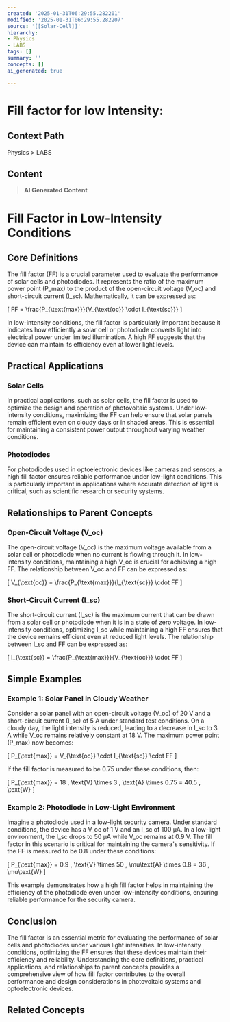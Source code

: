 ```yaml
---
created: '2025-01-31T06:29:55.282201'
modified: '2025-01-31T06:29:55.282207'
source: '[[Solar-Cell]]'
hierarchy:
- Physics
- LABS
tags: []
summary: ''
concepts: []
ai_generated: true

---
```


# Fill factor for low Intensity:

## Context Path
Physics > LABS

## Content
> **AI Generated Content**
 # Fill Factor in Low-Intensity Conditions

## Core Definitions

The fill factor (FF) is a crucial parameter used to evaluate the performance of solar cells and photodiodes. It represents the ratio of the maximum power point (P_max) to the product of the open-circuit voltage (V_oc) and short-circuit current (I_sc). Mathematically, it can be expressed as:

\[ FF = \frac{P_{\text{max}}}{V_{\text{oc}} \cdot I_{\text{sc}}} \]

In low-intensity conditions, the fill factor is particularly important because it indicates how efficiently a solar cell or photodiode converts light into electrical power under limited illumination. A high FF suggests that the device can maintain its efficiency even at lower light levels.

## Practical Applications

### Solar Cells

In practical applications, such as solar cells, the fill factor is used to optimize the design and operation of photovoltaic systems. Under low-intensity conditions, maximizing the FF can help ensure that solar panels remain efficient even on cloudy days or in shaded areas. This is essential for maintaining a consistent power output throughout varying weather conditions.

### Photodiodes

For photodiodes used in optoelectronic devices like cameras and sensors, a high fill factor ensures reliable performance under low-light conditions. This is particularly important in applications where accurate detection of light is critical, such as scientific research or security systems.

## Relationships to Parent Concepts

### Open-Circuit Voltage (V_oc)

The open-circuit voltage (V_oc) is the maximum voltage available from a solar cell or photodiode when no current is flowing through it. In low-intensity conditions, maintaining a high V_oc is crucial for achieving a high FF. The relationship between V_oc and FF can be expressed as:

\[ V_{\text{oc}} = \frac{P_{\text{max}}}{I_{\text{sc}}} \cdot FF \]

### Short-Circuit Current (I_sc)

The short-circuit current (I_sc) is the maximum current that can be drawn from a solar cell or photodiode when it is in a state of zero voltage. In low-intensity conditions, optimizing I_sc while maintaining a high FF ensures that the device remains efficient even at reduced light levels. The relationship between I_sc and FF can be expressed as:

\[ I_{\text{sc}} = \frac{P_{\text{max}}}{V_{\text{oc}}} \cdot FF \]

## Simple Examples

### Example 1: Solar Panel in Cloudy Weather

Consider a solar panel with an open-circuit voltage (V_oc) of 20 V and a short-circuit current (I_sc) of 5 A under standard test conditions. On a cloudy day, the light intensity is reduced, leading to a decrease in I_sc to 3 A while V_oc remains relatively constant at 18 V. The maximum power point (P_max) now becomes:

\[ P_{\text{max}} = V_{\text{oc}} \cdot I_{\text{sc}} \cdot FF \]

If the fill factor is measured to be 0.75 under these conditions, then:

\[ P_{\text{max}} = 18 \, \text{V} \times 3 \, \text{A} \times 0.75 = 40.5 \, \text{W} \]

### Example 2: Photodiode in Low-Light Environment

Imagine a photodiode used in a low-light security camera. Under standard conditions, the device has a V_oc of 1 V and an I_sc of 100 µA. In a low-light environment, the I_sc drops to 50 µA while V_oc remains at 0.9 V. The fill factor in this scenario is critical for maintaining the camera's sensitivity. If the FF is measured to be 0.8 under these conditions:

\[ P_{\text{max}} = 0.9 \, \text{V} \times 50 \, \mu\text{A} \times 0.8 = 36 \, \mu\text{W} \]

This example demonstrates how a high fill factor helps in maintaining the efficiency of the photodiode even under low-intensity conditions, ensuring reliable performance for the security camera.

## Conclusion

The fill factor is an essential metric for evaluating the performance of solar cells and photodiodes under various light intensities. In low-intensity conditions, optimizing the FF ensures that these devices maintain their efficiency and reliability. Understanding the core definitions, practical applications, and relationships to parent concepts provides a comprehensive view of how fill factor contributes to the overall performance and design considerations in photovoltaic systems and optoelectronic devices.

## Related Concepts
